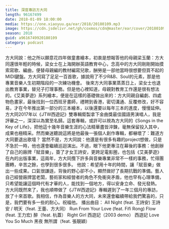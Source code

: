 ```yaml
---
title: 深度專訪方大同
length: 96167499
date: 2018-01-09 18:00:00
media: https://one.xiaoyuu.ga/ear/2018/20180109.mp3
image: https://cdn.jsdelivr.net/gh/coxmos/cdn@master/ear/cover/20180109.jpeg
season: 2018
guid: a9616749920180109
category: podcast
---
```


方大同說：他之所以願意花四年做童書繪本，初衷是想報答他的母親梁玉蘭：方大同還很年輕的時候，梁女士在上海開辦英語教育中心，念高中的方大同剛剛開始摸索寫歌、編曲，便替母親編的教材編寫兒歌，酬勞是一部他當時很想要但買不起的MIDI鍵盤。方大同寫了足足一百首歌，據說用了不少R&amp;B、Soul的元素，那是他專業音樂人生初期階段的一次練功機會。
後來方大同事業蒸蒸日上，梁女士也退出教育事業，替兒子打理事務。但是他心裡知道，母親對教育工作還是很有想法的。《艾美夢遊》系列繪本，便是在這樣的基礎做出來的：方大同親自編劇、四處物色畫家，最後找到一位西班牙畫師，禮聘到香港，密切溝通、反覆修改，好不容易，才在今年推出第一部分的三本繪本，以後還要以每年三本的進度，慢慢延伸。
方大同2017年以《JTW西遊記》雙專輯鉅製拿下金曲獎最佳國語男演唱人，我是評審之一，深深以為實至名歸。這套專輯，或許可以視為方大同的《Songs in the Key of Life》，把他這十幾年音樂生涯的心法精華盡皆淬鍊，毫無保留投入其中，成果也極精采。然而樂迷聽說這將是他最後一張個人創作專輯，都嚇壞了：難道方大同要退出歌壇？
當然不是，方大同說：他還是有很多有趣的project想做，只是不急於一時，他也還會繼續巡迴演出。不過，眼下他更專注在幕後的事務：他創辦了自己的廠牌「賦音樂」，簽了才女王詩安，更跨足電影圈，也包括《艾美夢遊》在內的出版事業，這兩年，方大同攬下許多與音樂專業非常不一樣的事務，忙得團團轉，辛苦之餘，也學到很多很多。
他說：希望用十年的時間，讓「賦音樂」做出一些成果。口氣很謙遜，背後的野心卻不小，顯然做好了長期抗戰的準備。藝人自己經營廠牌當老闆，藝術家和經營者的角色不免衝突矛盾，他也早有心理準備，只希望能讓這個時代有才華的人，能找到一個地方，得以安身立命、發光發熱。
方大同既然來了，我也順帶做了《JTW西遊記》專輯遲到了一年三個月的專訪，放了十來首歌。我相信，作為音樂人的方大同，未來還會繼續帶給我們驚喜的，只是，我們要有多一些的耐心。祝福他。
播出曲目：
All Night (feat. 王詩安)
王詩安 / 明天（feat. 王蕾、方大同）
Run From Your Love (feat. Fifi Rong)
Flow (feat. 王力宏)
醉（feat. 杭蓋）
Right Girl
西遊記（2003 demo）
西遊記
Love You So Much
黑夜
無所謂（feat. 張靚穎）

